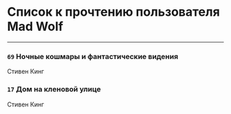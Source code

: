 # Список к прочтению пользователя Mad Wolf
---

### `69` Ночные кошмары и фантастические видения
Стивен Кинг

### `17` Дом на кленовой улице
Стивен Кинг

